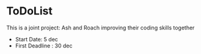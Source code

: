 # ToDoList
This is a joint project: Ash and Roach improving their coding skills together
- Start Date: 5 dec
- First Deadline : 30 dec
